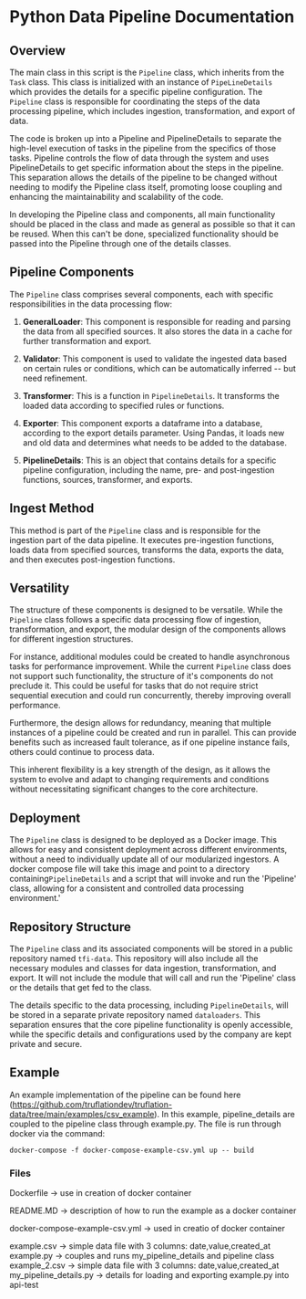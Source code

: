 # Python Data Pipeline Documentation

## Overview

The main class in this script is the `Pipeline` class, which inherits from the `Task` class. This class is initialized with an instance of `PipeLineDetails` which provides the details for a specific pipeline configuration. The `Pipeline` class is responsible for coordinating the steps of the data processing pipeline, which includes ingestion, transformation, and export of data.

The code is broken up into a Pipeline and PipelineDetails to separate the high-level execution of tasks in the pipeline from the specifics of those tasks. Pipeline controls the flow of data through the system and uses PipelineDetails to get specific information about the steps in the pipeline. This separation allows the details of the pipeline to be changed without needing to modify the Pipeline class itself, promoting loose coupling and enhancing the maintainability and scalability of the code.

In developing the Pipeline class and components, all main functionality should be placed in the class and made as general as possible so that it can be reused. When this can't be done, specialized functionality should be passed into the Pipeline through one of the details classes.

## Pipeline Components

The `Pipeline` class comprises several components, each with specific responsibilities in the data processing flow:

1. **GeneralLoader**: This component is responsible for reading and parsing the data from all specified sources. It also stores the data in a cache for further transformation and export.

2. **Validator**: This component is used to validate the ingested data based on certain rules or conditions, which can be automatically inferred -- but need refinement.

3. **Transformer**: This is a function in `PipelineDetails`. It transforms the loaded data according to specified rules or functions.

4. **Exporter**: This component exports a dataframe into a database, according to the export details parameter. Using Pandas, it loads new and old data and determines what needs to be added to the database.

5. **PipelineDetails**: This is an object that contains details for a specific pipeline configuration, including the name, pre- and post-ingestion functions, sources, transformer, and exports.

## Ingest Method

This method is part of the `Pipeline` class and is responsible for the ingestion part of the data pipeline. It executes pre-ingestion functions, loads data from specified sources, transforms the data, exports the data, and then executes post-ingestion functions.

## Versatility

The structure of these components is designed to be versatile. While the `Pipeline` class follows a specific data processing flow of ingestion, transformation, and export, the modular design of the components allows for different ingestion structures. 

For instance, additional modules could be created to handle asynchronous tasks for performance improvement. While the current `Pipeline` class does not support such functionality, the structure of it's components do not preclude it. This could be useful for tasks that do not require strict sequential execution and could run concurrently, thereby improving overall performance. 

Furthermore, the design allows for redundancy, meaning that multiple instances of a pipeline could be created and run in parallel. This can provide benefits such as increased fault tolerance, as if one pipeline instance fails, others could continue to process data. 

This inherent flexibility is a key strength of the design, as it allows the system to evolve and adapt to changing requirements and conditions without necessitating significant changes to the core architecture.

## Deployment

The `Pipeline` class is designed to be deployed as a Docker image. This allows for easy and consistent deployment across different environments, without a need to individually update all of our modularized ingestors. A docker compose file will take this image and  point to a directory containing`PipelineDetails` and a script that will invoke and run the 'Pipeline' class, allowing for a consistent and controlled data processing environment.'

## Repository Structure

The `Pipeline` class and its associated components will be stored in a public repository named `tfi-data`. This repository will also include all the necessary modules and classes for data ingestion, transformation, and export. It will not include the module that will call and run the 'Pipeline' class or the details that get fed to the class. 

The details specific to the data processing, including `PipelineDetails`, will be stored in a separate private repository named `dataloaders`. This separation ensures that the core pipeline functionality is openly accessible, while the specific details and configurations used by the company are kept private and secure.

## Example

An example implementation of the pipeline can be found here (https://github.com/truflationdev/truflation-data/tree/main/examples/csv_example). In this example, pipeline_details are coupled to the pipeline class through example.py.  The file is run through docker via the command:

```docker-compose -f docker-compose-example-csv.yml up -- build```

### Files

Dockerfile -> use in creation of docker container

README.MD -> description of how to run the example as a docker container

docker-compose-example-csv.yml -> used in creatio of docker container

example.csv -> simple data file with 3 columns: date,value,created_at
example.py -> couples and runs my_pipeline_details and pipeline class
example_2.csv	-> simple data file with 3 columns: date,value,created_at
my_pipeline_details.py -> details for loading and exporting example.py into api-test
